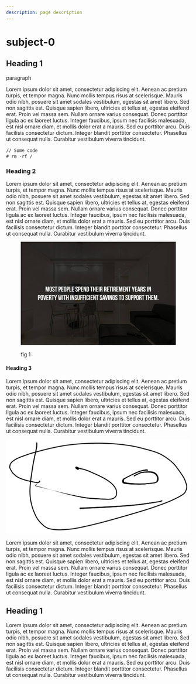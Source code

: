 ```yaml
---
description: page description
---
```


# subject-0

## Heading 1

paragraph

Lorem ipsum dolor sit amet, consectetur adipiscing elit. Aenean ac pretium turpis, et tempor magna. Nunc mollis tempus risus at scelerisque. Mauris odio nibh, posuere sit amet sodales vestibulum, egestas sit amet libero. Sed non sagittis est. Quisque sapien libero, ultricies et tellus at, egestas eleifend erat. Proin vel massa sem. Nullam ornare varius consequat. Donec porttitor ligula ac ex laoreet luctus. Integer faucibus, ipsum nec facilisis malesuada, est nisl ornare diam, et mollis dolor erat a mauris. Sed eu porttitor arcu. Duis facilisis consectetur dictum. Integer blandit porttitor consectetur. Phasellus ut consequat nulla. Curabitur vestibulum viverra tincidunt.

```
// Some code
# rm -rf /
```

### Heading 2

Lorem ipsum dolor sit amet, consectetur adipiscing elit. Aenean ac pretium turpis, et tempor magna. Nunc mollis tempus risus at scelerisque. Mauris odio nibh, posuere sit amet sodales vestibulum, egestas sit amet libero. Sed non sagittis est. Quisque sapien libero, ultricies et tellus at, egestas eleifend erat. Proin vel massa sem. Nullam ornare varius consequat. Donec porttitor ligula ac ex laoreet luctus. Integer faucibus, ipsum nec facilisis malesuada, est nisl ornare diam, et mollis dolor erat a mauris. Sed eu porttitor arcu. Duis facilisis consectetur dictum. Integer blandit porttitor consectetur. Phasellus ut consequat nulla. Curabitur vestibulum viverra tincidunt.

<figure><img src=".gitbook/assets/creepy_facts_are_terrifyingly_interesting_640_13.jpg" alt=""><figcaption><p>fig 1</p></figcaption></figure>

#### Heading 3

Lorem ipsum dolor sit amet, consectetur adipiscing elit. Aenean ac pretium turpis, et tempor magna. Nunc mollis tempus risus at scelerisque. Mauris odio nibh, posuere sit amet sodales vestibulum, egestas sit amet libero. Sed non sagittis est. Quisque sapien libero, ultricies et tellus at, egestas eleifend erat. Proin vel massa sem. Nullam ornare varius consequat. Donec porttitor ligula ac ex laoreet luctus. Integer faucibus, ipsum nec facilisis malesuada, est nisl ornare diam, et mollis dolor erat a mauris. Sed eu porttitor arcu. Duis facilisis consectetur dictum. Integer blandit porttitor consectetur. Phasellus ut consequat nulla. Curabitur vestibulum viverra tincidunt.

<img src=".gitbook/assets/file.excalidraw.svg" alt="fig 2" class="gitbook-drawing">

Lorem ipsum dolor sit amet, consectetur adipiscing elit. Aenean ac pretium turpis, et tempor magna. Nunc mollis tempus risus at scelerisque. Mauris odio nibh, posuere sit amet sodales vestibulum, egestas sit amet libero. Sed non sagittis est. Quisque sapien libero, ultricies et tellus at, egestas eleifend erat. Proin vel massa sem. Nullam ornare varius consequat. Donec porttitor ligula ac ex laoreet luctus. Integer faucibus, ipsum nec facilisis malesuada, est nisl ornare diam, et mollis dolor erat a mauris. Sed eu porttitor arcu. Duis facilisis consectetur dictum. Integer blandit porttitor consectetur. Phasellus ut consequat nulla. Curabitur vestibulum viverra tincidunt.

## Heading 1

Lorem ipsum dolor sit amet, consectetur adipiscing elit. Aenean ac pretium turpis, et tempor magna. Nunc mollis tempus risus at scelerisque. Mauris odio nibh, posuere sit amet sodales vestibulum, egestas sit amet libero. Sed non sagittis est. Quisque sapien libero, ultricies et tellus at, egestas eleifend erat. Proin vel massa sem. Nullam ornare varius consequat. Donec porttitor ligula ac ex laoreet luctus. Integer faucibus, ipsum nec facilisis malesuada, est nisl ornare diam, et mollis dolor erat a mauris. Sed eu porttitor arcu. Duis facilisis consectetur dictum. Integer blandit porttitor consectetur. Phasellus ut consequat nulla. Curabitur vestibulum viverra tincidunt.
